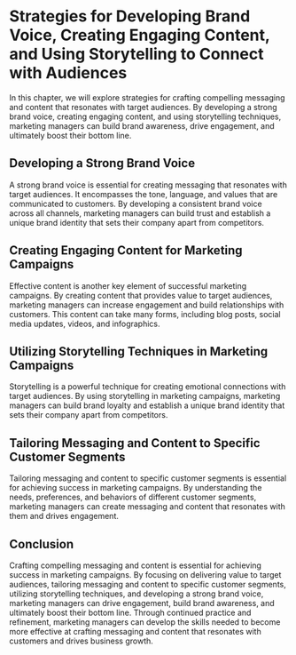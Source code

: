Strategies for Developing Brand Voice, Creating Engaging Content, and Using Storytelling to Connect with Audiences
========================================================================================================================================================================

In this chapter, we will explore strategies for crafting compelling messaging and content that resonates with target audiences. By developing a strong brand voice, creating engaging content, and using storytelling techniques, marketing managers can build brand awareness, drive engagement, and ultimately boost their bottom line.

Developing a Strong Brand Voice
-------------------------------

A strong brand voice is essential for creating messaging that resonates with target audiences. It encompasses the tone, language, and values that are communicated to customers. By developing a consistent brand voice across all channels, marketing managers can build trust and establish a unique brand identity that sets their company apart from competitors.

Creating Engaging Content for Marketing Campaigns
-------------------------------------------------

Effective content is another key element of successful marketing campaigns. By creating content that provides value to target audiences, marketing managers can increase engagement and build relationships with customers. This content can take many forms, including blog posts, social media updates, videos, and infographics.

Utilizing Storytelling Techniques in Marketing Campaigns
--------------------------------------------------------

Storytelling is a powerful technique for creating emotional connections with target audiences. By using storytelling in marketing campaigns, marketing managers can build brand loyalty and establish a unique brand identity that sets their company apart from competitors.

Tailoring Messaging and Content to Specific Customer Segments
-------------------------------------------------------------

Tailoring messaging and content to specific customer segments is essential for achieving success in marketing campaigns. By understanding the needs, preferences, and behaviors of different customer segments, marketing managers can create messaging and content that resonates with them and drives engagement.

Conclusion
----------

Crafting compelling messaging and content is essential for achieving success in marketing campaigns. By focusing on delivering value to target audiences, tailoring messaging and content to specific customer segments, utilizing storytelling techniques, and developing a strong brand voice, marketing managers can drive engagement, build brand awareness, and ultimately boost their bottom line. Through continued practice and refinement, marketing managers can develop the skills needed to become more effective at crafting messaging and content that resonates with customers and drives business growth.
